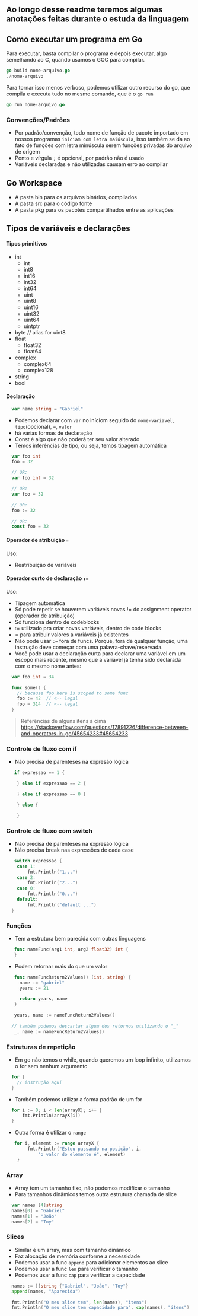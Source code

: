 ## Ao longo desse readme teremos algumas anotações feitas durante o estuda da linguagem

## Como executar um programa em Go

Para executar, basta compilar o programa e depois executar, algo semelhando ao C, quando usamos o GCC para compilar.

```go
go build nome-arquivo.go
./nome-arquivo
```

Para tornar isso menos verboso, podemos utilizar outro recurso do go, que compila e executa tudo no mesmo comando, que é o `go run`

```go
go run nome-arquivo.go
```

### Convenções/Padrões
- Por padrão/convenção, todo nome de função de pacote importado em nossos programas `iniciam com letra maiúscula`, isso também se da ao fato de funções com letra minúscula serem funções privadas do arquivo de origem
- Ponto e vírgula `;` é opcional, por padrão não é usado
- Variáveis declaradas e não utilizadas causam erro ao compilar

## Go Workspace
- A pasta bin para os arquivos binários, compilados
- A pasta src para o código fonte
- A pasta pkg para os pacotes compartilhados entre as aplicações

## Tipos de variáveis e declarações

#### Tipos primitivos
- int
  - int
  - int8  
  - int16  
  - int32  
  - int64
  - uint
  - uint8
  - uint16
  - uint32
  - uint64
  - uintptr 
- byte // alias for uint8
- float
  - float32 
  - float64
- complex
  - complex64
  - complex128
- string
- bool

#### Declaração

```go
  var name string = "Gabriel"

```

- Podemos declarar com `var` no iníciom seguido do `nome-variavel`, `tipo`(opcional), `=`, `valor`
- há várias formas de declaração
- Const é algo que não poderá ter seu valor alterado
- Temos inferências de tipo, ou seja, temos tipagem automática
```go
  var foo int
  foo = 32

  // OR:
  var foo int = 32

  // OR:
  var foo = 32

  // OR:
  foo := 32

  // OR:
  const foo = 32
```

#### Operador de atribuição `=`
Uso:
- Reatribuição de variáveis

#### Operador curto de declaração `:=`
Uso:
- Tipagem automática
- Só pode repetir se houverem variáveis novas
!= do assignment operator (operador de atribuição)
- Só funciona dentro de codeblocks
- := utilizado pra criar novas variáveis, dentro de code blocks
- = para atribuir valores a variáveis já existentes
- Não pode usar `:=` fora de funcs. Porque, fora de qualquer função, uma instrução deve começar com uma palavra-chave/reservada. 
- Você pode usar a declaração curta para declarar uma variável em um escopo mais recente, mesmo que a variável já tenha sido declarada com o mesmo nome antes:

```go
  var foo int = 34

  func some() {
    // because foo here is scoped to some func
    foo := 42  // <-- legal
    foo = 314  // <-- legal
  }
```
> Referências de alguns itens a cima https://stackoverflow.com/questions/17891226/difference-between-and-operators-in-go/45654233#45654233 

### Controle de fluxo com if
- Não precisa de parenteses na expresão lógica

```go
   if expressao == 1 {

    } else if expressao == 2 {

    } else if expressao == 0 {

    } else {

    }
```
### Controle de fluxo com switch
- Não precisa de parenteses na expresão lógica
- Não precisa break nas expressões de cada case

```go
   switch expressao {
    case 1:
        fmt.Println("1...")
    case 2:
        fmt.Println("2...")
    case 0:
        fmt.Println("0...")
    default:
        fmt.Println("default ...")
  }
```
### Funções
- Tem a estrutura bem parecida com outras linguagens
```go
   func nameFunc(arg1 int, arg2 float32) int {
   }
```

- Podem retornar mais do que um valor
```go
   func nameFuncReturn2Values() (int, string) {
     name := "gabriel"
     years := 21

     return years, name
   }

   years, name := nameFuncReturn2Values()
  
  // também podemos descartar algum dos retornos utilizando o "_"  
   _, name := nameFuncReturn2Values()
```

### Estruturas de repetição
- Em go não temos o while, quando queremos um loop infinito, utilizamos o for sem nenhum argumento
```go
  for {
    // instrução aqui
  }
```
- Também podemos utilizar a forma padrão de um for
```go
  for i := 0; i < len(arrayX); i++ {
      fmt.Println(arrayX[i])
  }
```
- Outra forma é utilizar o `range`
```go
   for i, element := range arrayX {
        fmt.Println("Estou passando na posição", i,
            "o valor do elemento é", element)
    }
```
### Array
- Array tem um tamanho fixo, não podemos modificar o tamanho
- Para tamanhos dinâmicos temos outra estrutura chamada de slice
```go
  var names [4]string
  names[0] = "Gabriel"
  names[1] = "João"
  names[2] = "Toy"
```

### Slices
- Similar é um array, mas com tamanho dinâmico
- Faz alocação de memória conforme a necessidade
- Podemos usar a func `append` para adicionar elementos ao slice
- Podemos usar a func `len` para verificar o tamanho
- Podemos usar a func `cap` para verificar a capacidade

```go
  names := []string {"Gabriel", "João", "Toy"}
  append(names, "Aparecida")

  fmt.Println("O meu slice tem", len(names), "itens")
  fmt.Println("O meu slice tem capacidade para", cap(names), "itens")

```